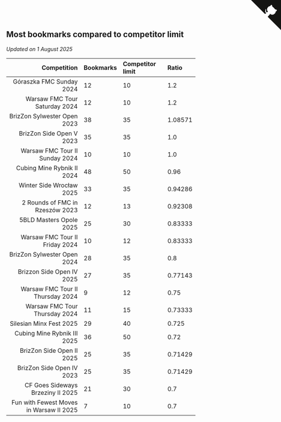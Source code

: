 ## Most bookmarks compared to competitor limit

*Updated on  1 August 2025*

| Competition | Bookmarks | Competitor limit | Ratio |
| ---: | :--- | :--- | :--- |
| Góraszka FMC Sunday 2024 | 12 | 10 | 1.2 |
| Warsaw FMC Tour Saturday 2024 | 12 | 10 | 1.2 |
| BrizZon Sylwester Open 2023 | 38 | 35 | 1.08571 |
| BrizZon Side Open V 2023 | 35 | 35 | 1.0 |
| Warsaw FMC Tour II Sunday 2024 | 10 | 10 | 1.0 |
| Cubing Mine Rybnik II 2024 | 48 | 50 | 0.96 |
| Winter Side Wrocław 2025 | 33 | 35 | 0.94286 |
| 2 Rounds of FMC in Rzeszów 2023 | 12 | 13 | 0.92308 |
| 5BLD Masters Opole 2025 | 25 | 30 | 0.83333 |
| Warsaw FMC Tour II Friday 2024 | 10 | 12 | 0.83333 |
| BrizZon Sylwester Open 2024 | 28 | 35 | 0.8 |
| Brizzon Side Open IV 2025 | 27 | 35 | 0.77143 |
| Warsaw FMC Tour II Thursday 2024 | 9 | 12 | 0.75 |
| Warsaw FMC Tour Thursday 2024 | 11 | 15 | 0.73333 |
| Silesian Minx Fest 2025 | 29 | 40 | 0.725 |
| Cubing Mine Rybnik III 2025 | 36 | 50 | 0.72 |
| BrizZon Side Open II 2025 | 25 | 35 | 0.71429 |
| BrizZon Side Open IV 2023 | 25 | 35 | 0.71429 |
| CF Goes Sideways Brzeziny II 2025 | 21 | 30 | 0.7 |
| Fun with Fewest Moves in Warsaw II 2025 | 7 | 10 | 0.7 |


<a href="https://github.com/maxidragon/wca_statistics_pl" class="github-corner" aria-label="View source on Github"><svg width="80" height="80" viewBox="0 0 250 250" style="fill:#151513; color:#fff; position: absolute; top: 0; border: 0; right: 0;" aria-hidden="true"><path d="M0,0 L115,115 L130,115 L142,142 L250,250 L250,0 Z"></path><path d="M128.3,109.0 C113.8,99.7 119.0,89.6 119.0,89.6 C122.0,82.7 120.5,78.6 120.5,78.6 C119.2,72.0 123.4,76.3 123.4,76.3 C127.3,80.9 125.5,87.3 125.5,87.3 C122.9,97.6 130.6,101.9 134.4,103.2" fill="currentColor" style="transform-origin: 130px 106px;" class="octo-arm"></path><path d="M115.0,115.0 C114.9,115.1 118.7,116.5 119.8,115.4 L133.7,101.6 C136.9,99.2 139.9,98.4 142.2,98.6 C133.8,88.0 127.5,74.4 143.8,58.0 C148.5,53.4 154.0,51.2 159.7,51.0 C160.3,49.4 163.2,43.6 171.4,40.1 C171.4,40.1 176.1,42.5 178.8,56.2 C183.1,58.6 187.2,61.8 190.9,65.4 C194.5,69.0 197.7,73.2 200.1,77.6 C213.8,80.2 216.3,84.9 216.3,84.9 C212.7,93.1 206.9,96.0 205.4,96.6 C205.1,102.4 203.0,107.8 198.3,112.5 C181.9,128.9 168.3,122.5 157.7,114.1 C157.9,116.9 156.7,120.9 152.7,124.9 L141.0,136.5 C139.8,137.7 141.6,141.9 141.8,141.8 Z" fill="currentColor" class="octo-body"></path></svg></a><style>.github-corner:hover .octo-arm{animation:octocat-wave 560ms ease-in-out}@keyframes octocat-wave{0%,100%{transform:rotate(0)}20%,60%{transform:rotate(-25deg)}40%,80%{transform:rotate(10deg)}}@media (max-width:500px){.github-corner:hover .octo-arm{animation:none}.github-corner .octo-arm{animation:octocat-wave 560ms ease-in-out}}</style>
